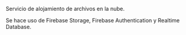 Servicio de alojamiento de archivos en la nube.

Se hace uso de Firebase Storage, Firebase Authentication y Realtime Database.

